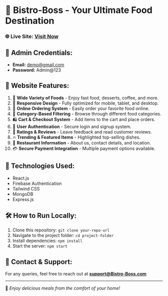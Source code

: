 # 🍔 Bistro-Boss - Your Ultimate Food Destination

### 🌐 Live Site: [Visit Now](https://react-auth-integration-2a514.firebaseapp.com/)

## 🔑 Admin Credentials:
- **Email:** demo@gmail.com
- **Password:** Admin@123

## 📌 Website Features:
1. 🍕 **Wide Variety of Foods** - Enjoy fast food, desserts, coffee, and more.
2. 📱 **Responsive Design** - Fully optimized for mobile, tablet, and desktop.
3. 🛒 **Online Ordering System** - Easily order your favorite food online.
4. 🥤 **Category-Based Filtering** - Browse through different food categories.
5. 🛍️ **Cart & Checkout System** - Add items to the cart and place orders.
6. 👤 **User Authentication** - Secure login and signup system.
7. 🌟 **Ratings & Reviews** - Leave feedback and read customer reviews.
8. 🔥 **Trending & Featured Items** - Highlighted top-selling dishes.
9. 🏪 **Restaurant Information** - About us, contact details, and location.
10. 💳 **Secure Payment Integration** - Multiple payment options available.

## 🚀 Technologies Used:
- React.js
- Firebase Authentication
- Tailwind CSS
- MongoDB
- Express.js

## 🛠 How to Run Locally:
1. Clone this repository: `git clone your-repo-url`
2. Navigate to the project folder: `cd project-folder`
3. Install dependencies: `npm install`
4. Start the server: `npm start`

## 📩 Contact & Support:
For any queries, feel free to reach out at **support@Bistro-Boss.com**

---
💖 *Enjoy delicious meals from the comfort of your home!*

